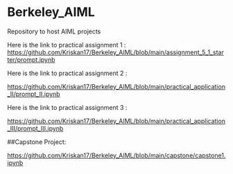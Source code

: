 # Berkeley_AIML
Repository to host AIML projects

 Here is the link to practical assignment 1 : 
 https://github.com/Kriskan17/Berkeley_AIML/blob/main/assignment_5_1_starter/prompt.ipynb
 
 Here is the link to practical assignment 2 : 
 
 https://github.com/Kriskan17/Berkeley_AIML/blob/main/practical_application_II/prompt_II.ipynb
 
 
 Here is the link to practical assignment 3 :  
 
 https://github.com/Kriskan17/Berkeley_AIML/blob/main/practical_application_III/prompt_III.ipynb


 ##Capstone Project:

 https://github.com/Kriskan17/Berkeley_AIML/blob/main/capstone/capstone1.ipynb
